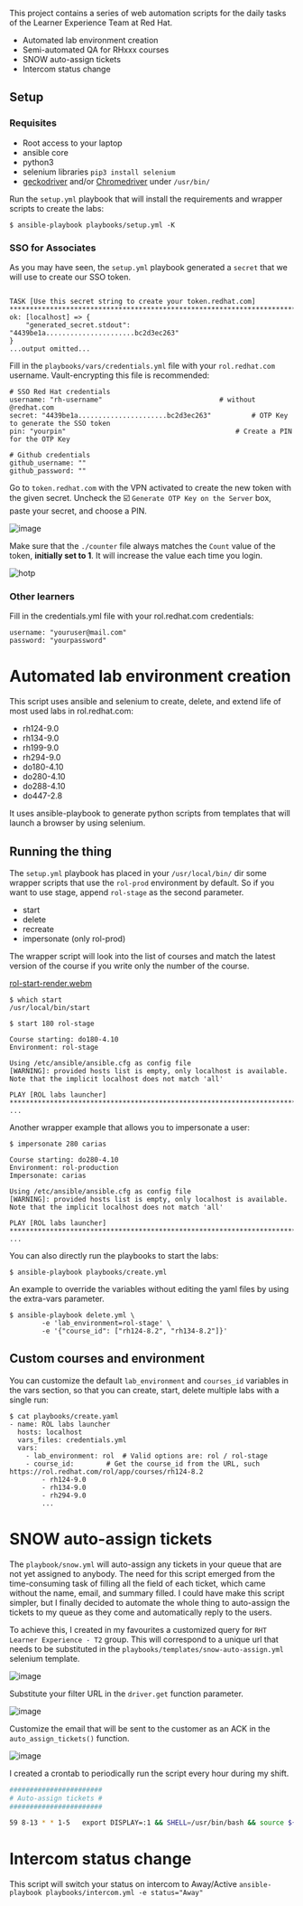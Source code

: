 This project contains a series of web automation scripts for the daily tasks of the Learner Experience Team at Red Hat. 
- Automated lab environment creation
- Semi-automated QA for RHxxx courses
- SNOW auto-assign tickets
- Intercom status change


## Setup

### Requisites
- Root access to your laptop
- ansible core
- python3
- selenium libraries
`pip3 install selenium`
- [geckodriver](https://github.com/mozilla/geckodriver/releases) and/or [Chromedriver](https://chromedriver.chromium.org/downloads) under `/usr/bin/`


Run the `setup.yml` playbook that will install the requirements and wrapper scripts to create the labs:
``` 
$ ansible-playbook playbooks/setup.yml -K
```

### SSO for Associates
As you may have seen, the `setup.yml` playbook generated a `secret` that we will use to create our SSO token. 
```

TASK [Use this secret string to create your token.redhat.com] *************************************************************************************************************************************************************************************************************************************************************
ok: [localhost] => {
    "generated_secret.stdout": "4439be1a......................bc2d3ec263"
}
...output omitted...
```

Fill in the `playbooks/vars/credentials.yml` file with your `rol.redhat.com` username. Vault-encrypting this file is recommended:
```
# SSO Red Hat credentials
username: "rh-username"	                            # without @redhat.com
secret: "4439be1a......................bc2d3ec263"          # OTP Key to generate the SSO token
pin: "yourpin" 		                                    # Create a PIN for the OTP Key

# Github credentials
github_username: ""
github_password: ""
```


Go to `token.redhat.com` with the VPN activated to create the new token with the given secret. Uncheck the ☑️ `Generate OTP Key on the Server` box, paste your secret, and choose a PIN.

![image](https://user-images.githubusercontent.com/80515069/177427661-7a1d9c81-ad96-485c-a31a-376e7dc3c1e5.png)

Make sure that the `./counter` file always matches the `Count` value of the token, **initially set to 1**. It will increase the value each time you login.

![hotp](https://user-images.githubusercontent.com/80515069/212667043-69dd2e9e-c81e-4b75-a5ac-41e1b52b8f27.png)

### Other learners

Fill in the credentials.yml file with your rol.redhat.com credentials:
```
username: "youruser@mail.com"
password: "yourpassword"
``` 


# Automated lab environment creation
This script uses ansible and selenium to create, delete, and extend life of most used labs in rol.redhat.com:
  - rh124-9.0
  - rh134-9.0
  - rh199-9.0
  - rh294-9.0
  - do180-4.10
  - do280-4.10
  - do288-4.10
  - do447-2.8

It uses ansible-playbook to generate python scripts from templates that will launch a browser by using selenium.

## Running the thing

The `setup.yml` playbook has placed in your `/usr/local/bin/` dir some wrapper scripts that use the `rol-prod` environment by default. So if you want to use stage, append `rol-stage` as the second parameter.
- start
- delete
- recreate
- impersonate (only rol-prod)

The wrapper script will look into the list of courses and match the latest version of the course if you write only the number of the course.

[rol-start-render.webm](https://user-images.githubusercontent.com/80515069/214608957-41e14cd4-1084-45fc-bd4a-3e08cc34cf84.webm)

```
$ which start
/usr/local/bin/start

$ start 180 rol-stage

Course starting: do180-4.10
Environment: rol-stage

Using /etc/ansible/ansible.cfg as config file
[WARNING]: provided hosts list is empty, only localhost is available. Note that the implicit localhost does not match 'all'

PLAY [ROL labs launcher] *****************************************************************************************************************************************************************************************************************************************************************
...
``` 
Another wrapper example that allows you to impersonate a user:
```
$ impersonate 280 carias

Course starting: do280-4.10
Environment: rol-production
Impersonate: carias

Using /etc/ansible/ansible.cfg as config file
[WARNING]: provided hosts list is empty, only localhost is available. Note that the implicit localhost does not match 'all'

PLAY [ROL labs launcher] *****************************************************************************************************************************************************************************************************************************************************************
...
```

You can also directly run the playbooks to start the labs:
``` 
$ ansible-playbook playbooks/create.yml

``` 

An example to override the variables without editing the yaml files by using the extra-vars parameter.
```
$ ansible-playbook delete.yml \
        -e 'lab_environment=rol-stage' \
        -e '{"course_id": ["rh124-8.2", "rh134-8.2"]}'
```

## Custom courses and environment
You can customize the default `lab_environment` and `courses_id` variables in the vars section, so that you can create, start, delete multiple labs with a single run:
```
$ cat playbooks/create.yaml
- name: ROL labs launcher
  hosts: localhost
  vars_files: credentials.yml
  vars:
    - lab_environment: rol 	# Valid options are: rol / rol-stage
    - course_id:  		# Get the course_id from the URL, such https://rol.redhat.com/rol/app/courses/rh124-8.2
        - rh124-9.0
        - rh134-9.0
        - rh294-9.0
        ...
```

# SNOW auto-assign tickets
The `playbook/snow.yml` will auto-assign any tickets in your queue that are not yet assigned to anybody. The need for this script emerged from the time-consuming task of filling all the field of each ticket, which came without the name, email, and summary filled.
I could have make this script simpler, but I finally decided to automate the whole thing to auto-assign the tickets to my queue as they come and automatically reply to the users.

To achieve this, I created in my favourites a customized query for `RHT Learner Experience - T2` group. This will correspond to a unique url that needs to be substituted in the `playbooks/templates/snow-auto-assign.yml` selenium template.       

![image](https://user-images.githubusercontent.com/80515069/212669278-29f9a09e-9fe0-427e-9ed3-3f25d92bde45.png)

Substitute your filter URL in the `driver.get` function parameter.

![image](https://user-images.githubusercontent.com/80515069/212669964-817f766d-ba67-463b-bf62-7a7124a86158.png)

Customize the email that will be sent to the customer as an ACK in the `auto_assign_tickets()` function.

![image](https://user-images.githubusercontent.com/80515069/212670415-862f3829-9bcb-42f6-8da9-79044584708b.png)

I created a crontab to periodically run the script every hour during my shift.
```bash
#######################
# Auto-assign tickets #
#######################

59 8-13 * * 1-5   export DISPLAY=:1 && SHELL=/usr/bin/bash && source ${HOME}/.bashrc && /usr/bin/ansible-playbook /home/carias/Documents/rol-lab-persistence/playbooks/snow.yml
```

# Intercom status change
This script will switch your status on intercom to Away/Active
`ansible-playbook playbooks/intercom.yml -e status="Away"`






